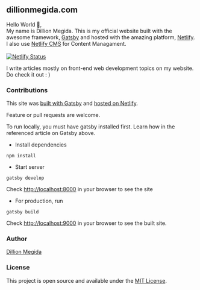 ## dillionmegida.com

Hello World 👋,<br/>
My name is Dillion Megida. This is my official website built with the awesome framework, [Gatsby](https://gatsbyjs.org) and hosted with the amazing platform, [Netlify](https://netlify.com). I also use [Netlify CMS](https://netlifycms.org) for Content Managament.<br/><br/>
[![Netlify Status](https://api.netlify.com/api/v1/badges/7f1814f0-983e-4a6e-b36a-822a2f2fcd2e/deploy-status)](https://app.netlify.com/sites/dillionmegida/deploys)

I write articles mostly on front-end web development topics on my website. Do check it out : )

### Contributions
This site was [built with Gatsby](https://www.gatsbyjs.org/tutorial/part-zero/) and [hosted on Netlify](https://www.netlify.com/blog/2016/02/24/a-step-by-step-guide-gatsby-on-netlify/).

Feature or pull requests are welcome.

To run locally, you must have gatsby installed first. Learn how in the referenced article on Gatsby above.
- Install dependencies
```shell
npm install
```
- Start server
```shell
gatsby develop
```
Check [http://localhost:8000]() in your browser to see the site
- For production, run
```shell
gatsby build
```
Check [http://localhost:9000]() in your browser to see the built site.

### Author
[Dillion Megida](https://dillionmegida.com/me)

### License
This project is open source and available under the [MIT License](https://github.com/dillionmegida/dillionmegida.com/blob/master/LICENSE).
